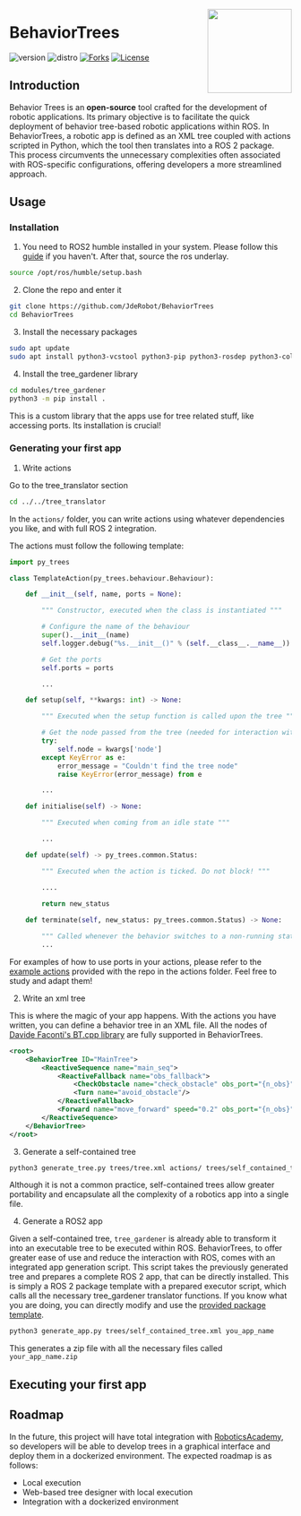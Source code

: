 <div id="top"></div>

<a href="https://jderobot.github.io/"><img src="docs/assets/gif/logo.gif" width="150" align="right" /></a>

# BehaviorTrees

![version](https://img.shields.io/badge/Version-0.1-blue)
![distro](https://img.shields.io/badge/ROS2-Humble-blue)
[![Forks][forks-shield]][forks-url]
[![License](http://img.shields.io/:license-gpl-green.svg)](http://opensource.org/licenses/GPL-3.0)

## Introduction

Behavior Trees is an **open-source** tool crafted for the development of robotic applications. Its primary objective is to facilitate the quick deployment of behavior tree-based robotic applications within ROS. In BehaviorTrees, a robotic app is defined as an XML tree coupled with actions scripted in Python, which the tool then translates into a ROS 2 package. This process circumvents the unnecessary complexities often associated with ROS-specific configurations, offering developers a more streamlined approach.

## Usage

### Installation

1. You need to ROS2 humble installed in your system. Please follow this [guide](https://docs.ros.org/en/humble/Installation.html) if you haven't. After that, source the ros underlay. 
```bash
source /opt/ros/humble/setup.bash
```

2. Clone the repo and enter it
```bash
git clone https://github.com/JdeRobot/BehaviorTrees
cd BehaviorTrees
```

3. Install the necessary packages
```bash
sudo apt update
sudo apt install python3-vcstool python3-pip python3-rosdep python3-colcon-common-extensions -y
```
4. Install the tree_gardener library
```bash
cd modules/tree_gardener
python3 -m pip install .
```
This is a custom library that the apps use for tree related stuff, like accessing ports. Its installation is crucial!

### Generating your first app

1. Write actions
   
Go to the tree_translator section
```bash
cd ../../tree_translator
```
In the `actions/` folder, you can write actions using whatever dependencies you like, and with full ROS 2 integration. 

The actions must follow the following template:

```python
import py_trees

class TemplateAction(py_trees.behaviour.Behaviour):

    def __init__(self, name, ports = None):

        """ Constructor, executed when the class is instantiated """

        # Configure the name of the behaviour
        super().__init__(name)
        self.logger.debug("%s.__init__()" % (self.__class__.__name__))

        # Get the ports
        self.ports = ports

        ...

    def setup(self, **kwargs: int) -> None:

        """ Executed when the setup function is called upon the tree """

        # Get the node passed from the tree (needed for interaction with ROS)
        try:
            self.node = kwargs['node']
        except KeyError as e:
            error_message = "Couldn't find the tree node"
            raise KeyError(error_message) from e

        ...

    def initialise(self) -> None:

        """ Executed when coming from an idle state """

        ...

    def update(self) -> py_trees.common.Status:

        """ Executed when the action is ticked. Do not block! """

        ....
    
        return new_status

    def terminate(self, new_status: py_trees.common.Status) -> None:

        """ Called whenever the behavior switches to a non-running state """
        ...

```

For examples of how to use ports in your actions, please refer to the [example actions](tree_translator/actions) provided with the repo in the actions folder. Feel free to study and adapt them!

2. Write an xml tree

This is where the magic of your app happens. With the actions you have written, you can define a behavior tree in an XML file. All the nodes of [Davide Faconti's BT.cpp library](https://www.behaviortree.dev/docs/category/nodes-library) are fully supported in BehaviorTrees. 

```xml
<root>
    <BehaviorTree ID="MainTree">
        <ReactiveSequence name="main_seq">
            <ReactiveFallback name="obs_fallback">
                <CheckObstacle name="check_obstacle" obs_port="{n_obs}" amplitude="20"/>
                <Turn name="avoid_obstacle"/>
            </ReactiveFallback>
            <Forward name="move_forward" speed="0.2" obs_port="{n_obs}"/>
        </ReactiveSequence>
    </BehaviorTree>
</root>
```

3. Generate a self-contained tree

```bash
python3 generate_tree.py trees/tree.xml actions/ trees/self_contained_tree.xml
```

Although it is not a common practice, self-contained trees allow greater portability and encapsulate all the complexity of a robotics app into a single file. 

4. Generate a ROS2 app

Given a self-contained tree, `tree_gardener` is already able to transform it into an executable tree to be executed within ROS. BehaviorTrees, to offer greater ease of use and reduce the interaction with ROS, comes with an integrated app generation script. This script takes the previously generated tree and prepares a complete ROS 2 app, that can be directly installed. This is simply a ROS 2 package template with a prepared executor script, which calls all the necessary tree_gardener translator functions. If you know what you are doing, you can directly modify and use the [provided package template](tree_translator/ros_template). 

```bash
python3 generate_app.py trees/self_contained_tree.xml you_app_name
```

This generates a zip file with all the necessary files called `your_app_name.zip`

## Executing your first app


## Roadmap

In the future, this project will have total integration with [RoboticsAcademy](https://github.com/JdeRobot/RoboticsAcademy), so developers will be able to develop trees in a graphical interface and deploy them in a dockerized environment. The expected roadmap is as follows: 

* Local execution
* Web-based tree designer with local execution
* Integration with a dockerized environment 

<!-- MARKDOWN LINKS & IMAGES -->
[contributors-shield]: https://img.shields.io/github/contributors/JdeRobot/BehaviorTrees
[contributors-url]: https://github.com/JdeRobot/BehaviorTrees/graphs/contributors
[forks-shield]: https://img.shields.io/github/forks/JdeRobot/BehaviorTrees
[forks-url]: https://github.com/JdeRobot/BehaviorTrees/network/members
[stars-shield]: https://img.shields.io/github/stars/JdeRobot/BehaviorTrees
[stars-url]: https://github.com/JdeRobot/BehaviorTrees/stargazers
[issues-shield]: https://img.shields.io/github/issues/JdeRobot/BehaviorTrees
[issues-url]: https://github.com/JdeRobot/BehaviorTrees/issues
[license-shield]: https://img.shields.io/github/license/opensource.org/licenses/GPL-3.0
[license-url]: http://opensource.org/licenses/GPL-3.0
